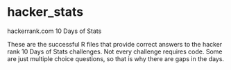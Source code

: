 # hacker_stats
hackerrank.com 10 Days of Stats

These are the successful R files that provide correct answers to the hacker rank 10 Days of Stats challenges. Not every challenge requires code. Some are just multiple choice questions, so that is why there are gaps in the days.
